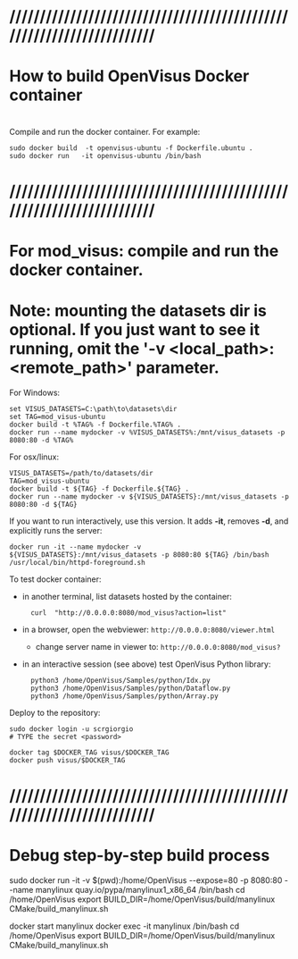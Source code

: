 # //////////////////////////////////////////////////////////////////////
# How to build OpenVisus Docker container
#

Compile and run the docker container. 
For example:

```
sudo docker build  -t openvisus-ubuntu -f Dockerfile.ubuntu .
sudo docker run   -it openvisus-ubuntu /bin/bash 
```

# //////////////////////////////////////////////////////////////////////
# For mod_visus: compile and run the docker container.
# Note: mounting the datasets dir is optional. If you just want to see it running, omit the '-v <local_path>:<remote_path>' parameter.

For Windows:
```
set VISUS_DATASETS=C:\path\to\datasets\dir
set TAG=mod_visus-ubuntu
docker build -t %TAG% -f Dockerfile.%TAG% .
docker run --name mydocker -v %VISUS_DATASETS%:/mnt/visus_datasets -p 8080:80 -d %TAG%
```

For osx/linux:
```
VISUS_DATASETS=/path/to/datasets/dir
TAG=mod_visus-ubuntu
docker build -t ${TAG} -f Dockerfile.${TAG} .
docker run --name mydocker -v ${VISUS_DATASETS}:/mnt/visus_datasets -p 8080:80 -d ${TAG}
```

If you want to run interactively, use this version. It adds **-it**, removes **-d**, and explicitly runs the server:
```
docker run -it --name mydocker -v ${VISUS_DATASETS}:/mnt/visus_datasets -p 8080:80 ${TAG} /bin/bash
/usr/local/bin/httpd-foreground.sh
```

To test docker container:

- in another terminal, list datasets hosted by the container:

        curl  "http://0.0.0.0:8080/mod_visus?action=list"

- in a browser, open the webviewer: `http://0.0.0.0:8080/viewer.html`
    - change server name in viewer to: `http://0.0.0.0:8080/mod_visus?`

- in an interactive session (see above) test OpenVisus Python library:

        python3 /home/OpenVisus/Samples/python/Idx.py
        python3 /home/OpenVisus/Samples/python/Dataflow.py
        python3 /home/OpenVisus/Samples/python/Array.py


Deploy to the repository:

```
sudo docker login -u scrgiorgio
# TYPE the secret <password>

docker tag $DOCKER_TAG visus/$DOCKER_TAG
docker push visus/$DOCKER_TAG
```

# //////////////////////////////////////////////////////////////////////
# Debug step-by-step build process

sudo docker run -it -v $(pwd):/home/OpenVisus --expose=80 -p 8080:80  --name manylinux quay.io/pypa/manylinux1_x86_64 /bin/bash
cd /home/OpenVisus
export BUILD_DIR=/home/OpenVisus/build/manylinux
CMake/build_manylinux.sh

docker start manylinux
docker exec -it  manylinux /bin/bash
cd /home/OpenVisus
export BUILD_DIR=/home/OpenVisus/build/manylinux
CMake/build_manylinux.sh

